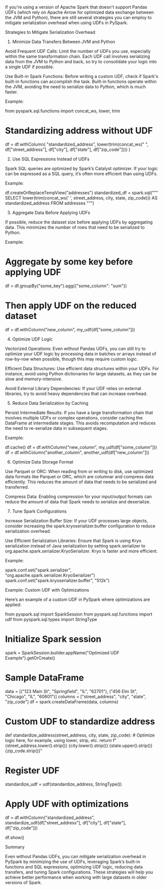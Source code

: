 If you're using a version of Apache Spark that doesn't support Pandas UDFs (which rely on Apache Arrow for optimized data exchange between the JVM and Python), there are still several strategies you can employ to mitigate serialization overhead when using UDFs in PySpark.

Strategies to Mitigate Serialization Overhead

1. Minimize Data Transfers Between JVM and Python

Avoid Frequent UDF Calls: Limit the number of UDFs you use, especially within the same transformation chain. Each UDF call involves serializing data from the JVM to Python and back, so try to consolidate your logic into a single UDF if possible.

Use Built-in Spark Functions: Before writing a custom UDF, check if Spark's built-in functions can accomplish the task. Built-in functions operate within the JVM, avoiding the need to serialize data to Python, which is much faster.


Example:

from pyspark.sql.functions import concat_ws, lower, trim

# Standardizing address without UDF
df = df.withColumn(
    "standardized_address",
    lower(trim(concat_ws(" ", df["street_address"], df["city"], df["state"], df["zip_code"])))
)

2. Use SQL Expressions Instead of UDFs

Spark SQL queries are optimized by Spark’s Catalyst optimizer. If your logic can be expressed as a SQL query, it’s often more efficient than using UDFs.


Example:

df.createOrReplaceTempView("addresses")
standardized_df = spark.sql("""
SELECT 
    lower(trim(concat_ws(' ', street_address, city, state, zip_code))) AS standardized_address
FROM addresses
""")

3. Aggregate Data Before Applying UDFs

If possible, reduce the dataset size before applying UDFs by aggregating data. This minimizes the number of rows that need to be serialized to Python.


Example:

# Aggregate by some key before applying UDF
df = df.groupBy("some_key").agg({"some_column": "sum"})

# Then apply UDF on the reduced dataset
df = df.withColumn("new_column", my_udf(df["some_column"]))

4. Optimize UDF Logic

Vectorized Operations: Even without Pandas UDFs, you can still try to optimize your UDF logic by processing data in batches or arrays instead of row-by-row when possible, though this may require custom logic.

Efficient Data Structures: Use efficient data structures within your UDFs. For instance, avoid using Python dictionaries for large datasets, as they can be slow and memory-intensive.

Avoid External Library Dependencies: If your UDF relies on external libraries, try to avoid heavy dependencies that can increase overhead.


5. Reduce Data Serialization by Caching

Persist Intermediate Results: If you have a large transformation chain that involves multiple UDFs or complex operations, consider caching the DataFrame at intermediate stages. This avoids recomputation and reduces the need to re-serialize data in subsequent stages.


Example:

df.cache()
df = df.withColumn("new_column", my_udf(df["some_column"]))
df = df.withColumn("another_column", another_udf(df["new_column"]))

6. Optimize Data Storage Format

Use Parquet or ORC: When reading from or writing to disk, use optimized data formats like Parquet or ORC, which are columnar and compress data efficiently. This reduces the amount of data that needs to be serialized and transferred.

Compress Data: Enabling compression for your input/output formats can reduce the amount of data that Spark needs to serialize and deserialize.


7. Tune Spark Configurations

Increase Serialization Buffer Size: If your UDF processes large objects, consider increasing the spark.kryoserializer.buffer configuration to reduce serialization overhead.

Use Efficient Serialization Libraries: Ensure that Spark is using Kryo serialization instead of Java serialization by setting spark.serializer to org.apache.spark.serializer.KryoSerializer. Kryo is faster and more efficient.


Example:

spark.conf.set("spark.serializer", "org.apache.spark.serializer.KryoSerializer")
spark.conf.set("spark.kryoserializer.buffer", "512k")

Example: Custom UDF with Optimizations

Here’s an example of a custom UDF in PySpark where optimizations are applied:

from pyspark.sql import SparkSession
from pyspark.sql.functions import udf
from pyspark.sql.types import StringType

# Initialize Spark session
spark = SparkSession.builder.appName("Optimized UDF Example").getOrCreate()

# Sample DataFrame
data = [("123 Main St", "Springfield", "IL", "62701"), ("456 Elm St", "Chicago", "IL", "60601")]
columns = ["street_address", "city", "state", "zip_code"]
df = spark.createDataFrame(data, columns)

# Custom UDF to standardize address
def standardize_address(street_address, city, state, zip_code):
    # Optimize logic here, for example, using lower, strip, etc.
    return f"{street_address.lower().strip()} {city.lower().strip()} {state.upper().strip()} {zip_code.strip()}"

# Register UDF
standardize_udf = udf(standardize_address, StringType())

# Apply UDF with optimizations
df = df.withColumn("standardized_address", standardize_udf(df["street_address"], df["city"], df["state"], df["zip_code"]))

df.show()

Summary

Even without Pandas UDFs, you can mitigate serialization overhead in PySpark by minimizing the use of UDFs, leveraging Spark’s built-in functions and SQL expressions, optimizing UDF logic, reducing data transfers, and tuning Spark configurations. These strategies will help you achieve better performance when working with large datasets in older versions of Spark.

